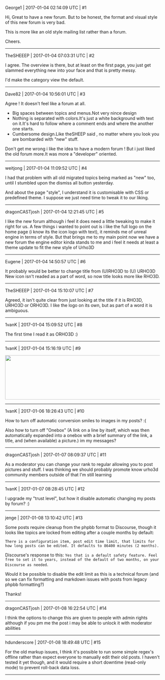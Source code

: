 George1 | 2017-01-04 02:14:09 UTC | #1

Hi,
Great to have a new forum. 
But to be honest, the format and visual style of this new forum is very bad.

This is more like an old style mailing list rather than a forum.

Cheers.

-------------------------

TheSHEEEP | 2017-01-04 07:03:31 UTC | #2

I agree. The overview is there, but at least on the first page, you just get slammed everything new into your face and that is pretty messy.

I'd make the category view the default.

-------------------------

Dave82 | 2017-01-04 10:56:01 UTC | #3

Agree ! It doesn't feel like a forum at all.
- Big spaces between topics and menus.Not very nince design
- Nothing is separated with colors.It's just a  white background with text on it.It's hard to follow where a comment ends and where the another one starts.
- Cumbersome design.Like theSHEEP said , no matter where you look you are bombarded with "new" stuff.

Don't get me wrong i like the idea to have a modern forum ! But i just liked the old forum more.It was more a "developer" oriented.

-------------------------

weitjong | 2017-01-04 11:09:52 UTC | #4

I had that problem with all old migrated topics being marked as "new" too, until I stumbled upon the dismiss all button yesterday.

And about the page "style", I understand it is customisable with CSS or predefined theme. I suppose we just need time to tweak it to our liking.

-------------------------

dragonCASTjosh | 2017-01-04 12:21:45 UTC | #5

I like the new forum although i feel it does need a little tweaking to make it right for us. 
A few things i wanted to point out is i like the full logo on the home page (i know its the icon logo with text), it reminds me of unreal engine in terms of style. But that brings me to my main point now we have a new forum the engine editor kinda stands to me and i feel it needs at least a theme update to fit the new style of Urho3D

-------------------------

Eugene | 2017-01-04 14:50:57 UTC | #6

It probably would be better to change title from (U)RHO3D to (U) URHO3D
New icon isn't readed as a part of word, so now title looks more like RHO3D.

-------------------------

TheSHEEEP | 2017-01-04 15:10:07 UTC | #7

Agreed, it isn't quite clear from just looking at the title if it is RHO3D, URHO3D or ORHO3D.
I like the logo on its own, but as part of a word it is ambiguous.

-------------------------

1vanK | 2017-01-04 15:09:52 UTC | #8

The first time I read it as ORHO3D :)

-------------------------

1vanK | 2017-01-04 15:16:19 UTC | #9

<img src="//cdck-file-uploads-global.s3.dualstack.us-west-2.amazonaws.com/standard17/uploads/urho3d/original/1X/1ad7c34ec840383c050f9b542a5bc629a832b3bb.png" width="661" height="144">

-------------------------

1vanK | 2017-01-06 18:26:43 UTC | #10

How to turn off automatic conversion smiles to images in my posts? :(

Also how to turn off "Onebox" (A link on a line by itself, which was then automatically expanded into a onebox with a brief summary of the link, a title, and (when available) a picture.) im my messages?

-------------------------

dragonCASTjosh | 2017-01-07 08:09:37 UTC | #11

As a moderator you can change your rank to regular allowing you to post pictures and stuff. I was thinking we should probably promote know urho3d community members outside of that I'm still learning

-------------------------

1vanK | 2017-01-07 08:28:45 UTC | #12

I upgrade my "trust level", but how it disable automatic changing my posts by forum? :)

-------------------------

jenge | 2017-01-08 13:10:42 UTC | #13

Some posts require cleanup from the phpbb format to Discourse, though it looks like topics are locked from editing after a couple months by default:

```There is a configuration item, post edit time limit, that limits for how long posts can be edited. It defaults to 86400 minutes (2 months).```

Discourse's response to this: ```Yes that is a default safety feature. Feel free to set it to years, instead of the default of two months, on your Discourse as needed```.

Would it be possible to disable the edit limit as this is a technical forum (and so we can fix formatting and markdown issues with posts from legacy phpbb formatting?)

Thanks!

-------------------------

dragonCASTjosh | 2017-01-08 16:22:54 UTC | #14

I think the options to change this are given to people with admin rights although if you pm me the post i may be able to unlock it with moderator abilities

-------------------------

hdunderscore | 2017-01-08 18:49:48 UTC | #15

For the old markup issues, I think it's possible to run some simple regex's offline rather than expect everyone to manually edit their old posts. I haven't tested it yet though, and it would require a short downtime (read-only mode) to prevent roll-back data loss.

-------------------------

